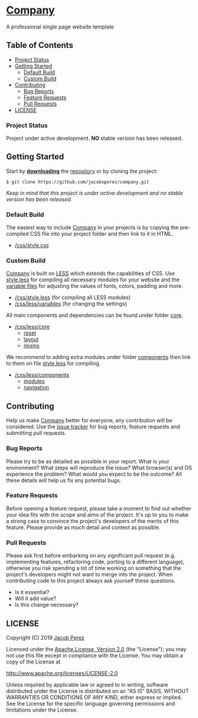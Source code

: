 # [Company](https://jacobxperez.github.io/company/)

A professional single page website template

## Table of Contents

* [Project Status](#project-status)
* [Getting Started](#getting-started)
	* [Default Build](#default-build)
	* [Custom Build](#custom-build)
* [Contributing](#contributing)
	* [Bug Reports](#bug-reports)
	* [Feature Requests](#feature-requests)
	* [Pull Requests](#pull-requests)
* [LICENSE](#license)

### Project Status

Project under active development. **NO** stable version has been released.

## Getting Started

Start by **[downloading](https://github.com/jacobxperez/company/archive/master.zip)** the [repository](https://github.com/jacobxperez/company) or by cloning the project:

	$ git clone https://github.com/jacobxperez/company.git

*Keep in mind that this project is under active development and no stable version has been released.*

### Default Build

The easiest way to include [Company](https://jacobxperez.github.io/company/) in your projects is by copying the pre-compiled CSS file into your project folder and then link to it in HTML.

* [/css/style.css](https://github.com/jacobxperez/company/blob/master/css/style.css)

### Custom Build

[Company](https://jacobxperez.github.io/company/) is built on [LESS](http://lesscss.org/) which extends the capabilities of CSS. Use [style.less](https://github.com/jacobxperez/company/blob/master/css/style.less) for compiling all necessary modules for your website and the [variable files](https://github.com/jacobxperez/company/blob/master/css/less/variables) for adjusting the values of fonts, colors, padding and more.

* [/css/style.less](https://github.com/jacobxperez/company/blob/master/css/style.less) (for compiling all LESS modules)
* [/css/less/variables](https://github.com/jacobxperez/company/blob/master/css/less/variables) (for changing the settings)

All main components and dependencies can be found under folder [core](https://github.com/jacobxperez/company/tree/master/css/less/core).

* [/css/less/core](https://github.com/jacobxperez/company/tree/master/css/less/core)
	* [reset](https://github.com/jacobxperez/company/tree/master/css/less/core/reset)
	* [layout](https://github.com/jacobxperez/company/tree/master/css/less/core/layout)
	* [mixins](https://github.com/jacobxperez/company/tree/master/css/less/core/mixins)

We recommend to adding extra modules under folder [components](https://github.com/jacobxperez/company/tree/master/css/less/components) then link to them on file [style.less](https://github.com/jacobxperez/company/blob/master/css/style.less) for compiling.

* [/css/less/components](https://github.com/jacobxperez/company/tree/master/css/less/components)
	* [modules](https://github.com/jacobxperez/company/tree/master/css/less/components/modules)
	* [navigation](https://github.com/jacobxperez/company/tree/master/css/less/components/navigation)

## Contributing

Help us make [Company](https://jacobxperez.github.io/company/) better for everyone, any contribution will be considered. Use the [issue tracker](https://github.com/jacobxperez/company/issues) for bug reports, feature requests and submitting pull requests.

### Bug Reports

Please try to be as detailed as possible in your report. What is your environment? What steps will reproduce the issue? What browser(s) and OS experience the problem? What would you expect to be the outcome? All these details will help us fix any potential bugs.

### Feature Requests

Before opening a feature request, please take a moment to find out whether your idea fits with the scope and aims of the project. It's up to you to make a strong case to convince the project's developers of the merits of this feature. Please provide as much detail and context as possible.

### Pull Requests

Please ask first before embarking on any significant pull request (e.g. implementing features, refactoring code, porting to a different language), otherwise you risk spending a lot of time working on something that the project's developers might not want to merge into the project. When contributing code to this project always ask yourself these questions.

* Is it essential?
* Will it add value?
* Is this change necessary?

## LICENSE

Copyright (C) 2019 [Jacob Perez](https://github.com/jacobxperez)

Licensed under the [Apache License, Version 2.0](http://www.apache.org/licenses/LICENSE-2.0) (the "License");
you may not use this file except in compliance with the License.
You may obtain a copy of the License at

http://www.apache.org/licenses/LICENSE-2.0

Unless required by applicable law or agreed to in writing, software
distributed under the License is distributed on an "AS IS" BASIS,
WITHOUT WARRANTIES OR CONDITIONS OF ANY KIND, either express or implied.
See the License for the specific language governing permissions and
limitations under the License.
